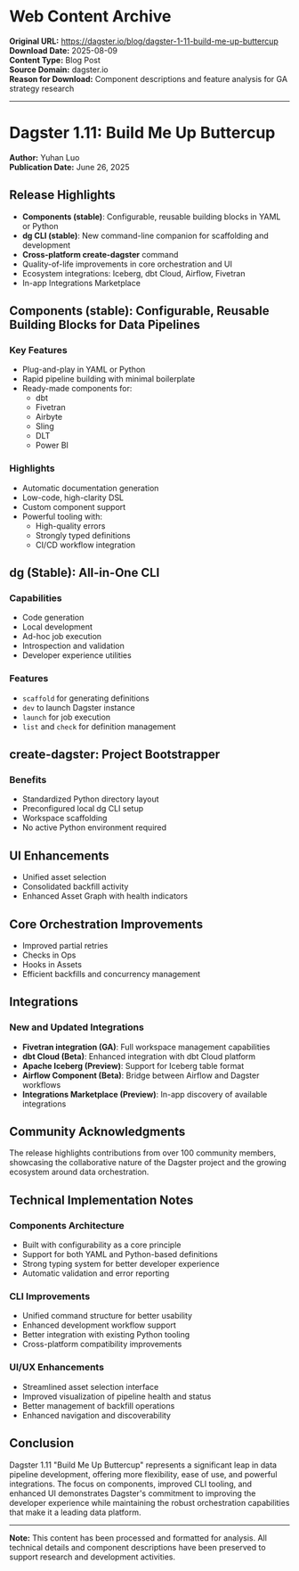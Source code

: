 # Web Content Archive

**Original URL:** https://dagster.io/blog/dagster-1-11-build-me-up-buttercup  
**Download Date:** 2025-08-09  
**Content Type:** Blog Post  
**Source Domain:** dagster.io  
**Reason for Download:** Component descriptions and feature analysis for GA strategy research

---

# Dagster 1.11: Build Me Up Buttercup

**Author:** Yuhan Luo  
**Publication Date:** June 26, 2025

## Release Highlights

- **Components (stable)**: Configurable, reusable building blocks in YAML or Python
- **dg CLI (stable)**: New command-line companion for scaffolding and development
- **Cross-platform create-dagster** command
- Quality-of-life improvements in core orchestration and UI
- Ecosystem integrations: Iceberg, dbt Cloud, Airflow, Fivetran
- In-app Integrations Marketplace

## Components (stable): Configurable, Reusable Building Blocks for Data Pipelines

### Key Features

- Plug-and-play in YAML or Python
- Rapid pipeline building with minimal boilerplate
- Ready-made components for:
  - dbt
  - Fivetran
  - Airbyte
  - Sling
  - DLT
  - Power BI

### Highlights

- Automatic documentation generation
- Low-code, high-clarity DSL
- Custom component support
- Powerful tooling with:
  - High-quality errors
  - Strongly typed definitions
  - CI/CD workflow integration

## dg (Stable): All-in-One CLI

### Capabilities

- Code generation
- Local development
- Ad-hoc job execution
- Introspection and validation
- Developer experience utilities

### Features

- `scaffold` for generating definitions
- `dev` to launch Dagster instance
- `launch` for job execution
- `list` and `check` for definition management

## create-dagster: Project Bootstrapper

### Benefits

- Standardized Python directory layout
- Preconfigured local dg CLI setup
- Workspace scaffolding
- No active Python environment required

## UI Enhancements

- Unified asset selection
- Consolidated backfill activity
- Enhanced Asset Graph with health indicators

## Core Orchestration Improvements

- Improved partial retries
- Checks in Ops
- Hooks in Assets
- Efficient backfills and concurrency management

## Integrations

### New and Updated Integrations

- **Fivetran integration (GA)**: Full workspace management capabilities
- **dbt Cloud (Beta)**: Enhanced integration with dbt Cloud platform
- **Apache Iceberg (Preview)**: Support for Iceberg table format
- **Airflow Component (Beta)**: Bridge between Airflow and Dagster workflows
- **Integrations Marketplace (Preview)**: In-app discovery of available integrations

## Community Acknowledgments

The release highlights contributions from over 100 community members, showcasing the collaborative nature of the Dagster project and the growing ecosystem around data orchestration.

## Technical Implementation Notes

### Components Architecture

- Built with configurability as a core principle
- Support for both YAML and Python-based definitions
- Strong typing system for better developer experience
- Automatic validation and error reporting

### CLI Improvements

- Unified command structure for better usability
- Enhanced development workflow support
- Better integration with existing Python tooling
- Cross-platform compatibility improvements

### UI/UX Enhancements

- Streamlined asset selection interface
- Improved visualization of pipeline health and status
- Better management of backfill operations
- Enhanced navigation and discoverability

## Conclusion

Dagster 1.11 "Build Me Up Buttercup" represents a significant leap in data pipeline development, offering more flexibility, ease of use, and powerful integrations. The focus on components, improved CLI tooling, and enhanced UI demonstrates Dagster's commitment to improving the developer experience while maintaining the robust orchestration capabilities that make it a leading data platform.

---

**Note:** This content has been processed and formatted for analysis. All technical details and component descriptions have been preserved to support research and development activities.

